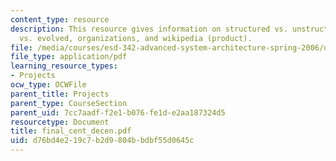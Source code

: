 ```yaml
---
content_type: resource
description: This resource gives information on structured vs. unstructured planned
  vs. evolved, organizations, and wikipedia (product).
file: /media/courses/esd-342-advanced-system-architecture-spring-2006/d76bd4e219c7b2d9804bbdbf55d0645c_final_cent_decen.pdf
file_type: application/pdf
learning_resource_types:
- Projects
ocw_type: OCWFile
parent_title: Projects
parent_type: CourseSection
parent_uid: 7cc7aadf-f2e1-b076-fe1d-e2aa187324d5
resourcetype: Document
title: final_cent_decen.pdf
uid: d76bd4e2-19c7-b2d9-804b-bdbf55d0645c
---
```

